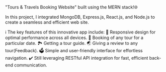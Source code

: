  "Tours & Travels Booking Website" built using the MERN stack!🌐️

In this project, I integrated MongoDB, Express.js, React.js, and Node.js to create a seamless and efficient web site.

ℹ️ The key features of this innovative app include:
 📱 Responsive design for optimal performance across all devices.
 📱 Booking of any tour for a particular date.
 🏞️ Getting a tour guide.
 🌏️ Giving a review to any tour(Feedback).
 🗳️ Simple and user-friendly interface for effortless navigation.
✔️ Still leveraging RESTful API integration for fast, efficient back-end communication.
